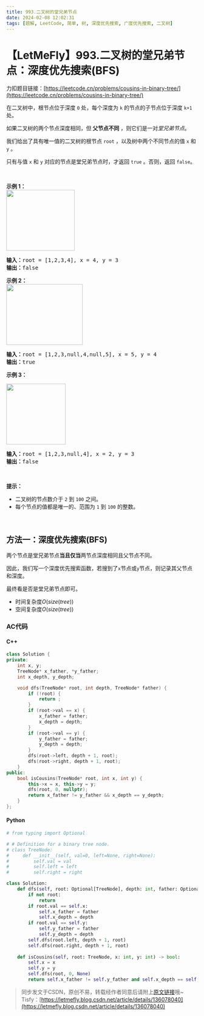 ```yaml
---
title: 993.二叉树的堂兄弟节点
date: 2024-02-08 12:02:31
tags: [题解, LeetCode, 简单, 树, 深度优先搜索, 广度优先搜索, 二叉树]
---
```


# 【LetMeFly】993.二叉树的堂兄弟节点：深度优先搜索(BFS)

力扣题目链接：[https://leetcode.cn/problems/cousins-in-binary-tree/](https://leetcode.cn/problems/cousins-in-binary-tree/)

<p>在二叉树中，根节点位于深度 <code>0</code> 处，每个深度为 <code>k</code> 的节点的子节点位于深度 <code>k+1</code> 处。</p>

<p>如果二叉树的两个节点深度相同，但<strong> 父节点不同</strong> ，则它们是一对<em>堂兄弟节点</em>。</p>

<p>我们给出了具有唯一值的二叉树的根节点 <code>root</code> ，以及树中两个不同节点的值 <code>x</code> 和 <code>y</code> 。</p>

<p>只有与值 <code>x</code> 和 <code>y</code> 对应的节点是堂兄弟节点时，才返回 <code>true</code> 。否则，返回 <code>false</code>。</p>

<p> </p>

<p><strong>示例 1：<br />
<img alt="" src="https://assets.leetcode-cn.com/aliyun-lc-upload/uploads/2019/02/16/q1248-01.png" style="height: 160px; width: 180px;" /></strong></p>

<pre>
<strong>输入：</strong>root = [1,2,3,4], x = 4, y = 3
<strong>输出：</strong>false
</pre>

<p><strong>示例 2：<br />
<img alt="" src="https://assets.leetcode-cn.com/aliyun-lc-upload/uploads/2019/02/16/q1248-02.png" style="height: 160px; width: 201px;" /></strong></p>

<pre>
<strong>输入：</strong>root = [1,2,3,null,4,null,5], x = 5, y = 4
<strong>输出：</strong>true
</pre>

<p><strong>示例 3：</strong></p>

<p><strong><img alt="" src="https://assets.leetcode-cn.com/aliyun-lc-upload/uploads/2019/02/16/q1248-03.png" style="height: 160px; width: 156px;" /></strong></p>

<pre>
<strong>输入：</strong>root = [1,2,3,null,4], x = 2, y = 3
<strong>输出：</strong>false</pre>

<p> </p>

<p><strong>提示：</strong></p>

<ul>
	<li>二叉树的节点数介于 <code>2</code> 到 <code>100</code> 之间。</li>
	<li>每个节点的值都是唯一的、范围为 <code>1</code> 到 <code>100</code> 的整数。</li>
</ul>

<p> </p>


    
## 方法一：深度优先搜索(BFS)

两个节点是堂兄弟节点**当且仅当**两节点深度相同且父节点不同。

因此，我们写一个深度优先搜索函数，若搜到了```x```节点或```y```节点，则记录其父节点和深度。

最终看是否是堂兄弟节点即可。

+ 时间复杂度$O(size(tree))$
+ 空间复杂度$O(size(tree))$

### AC代码

#### C++

```cpp
class Solution {
private:
    int x, y;
    TreeNode* x_father, *y_father;
    int x_depth, y_depth;

    void dfs(TreeNode* root, int depth, TreeNode* father) {
        if (!root) {
            return ;
        }
        if (root->val == x) {
            x_father = father;
            x_depth = depth;
        }
        if (root->val == y) {
            y_father = father;
            y_depth = depth;
        }
        dfs(root->left, depth + 1, root);
        dfs(root->right, depth + 1, root);
    }
public:
    bool isCousins(TreeNode* root, int x, int y) {
        this->x = x, this->y = y;
        dfs(root, 0, nullptr);
        return x_father != y_father && x_depth == y_depth;
    }
};
```

#### Python

```python
# from typing import Optional

# # Definition for a binary tree node.
# class TreeNode:
#     def __init__(self, val=0, left=None, right=None):
#         self.val = val
#         self.left = left
#         self.right = right

class Solution:
    def dfs(self, root: Optional[TreeNode], depth: int, father: Optional[TreeNode]) -> None:
        if not root:
            return
        if root.val == self.x:
            self.x_father = father
            self.x_depth = depth
        if root.val == self.y:
            self.y_father = father
            self.y_depth = depth
        self.dfs(root.left, depth + 1, root)
        self.dfs(root.right, depth + 1, root)
    
    def isCousins(self, root: TreeNode, x: int, y: int) -> bool:
        self.x = x
        self.y = y
        self.dfs(root, 0, None)
        return self.x_father != self.y_father and self.x_depth == self.y_depth

```

> 同步发文于CSDN，原创不易，转载经作者同意后请附上[原文链接](https://blog.tisfy.eu.org/2024/02/08/LeetCode%200993.%E4%BA%8C%E5%8F%89%E6%A0%91%E7%9A%84%E5%A0%82%E5%85%84%E5%BC%9F%E8%8A%82%E7%82%B9/)哦~
> Tisfy：[https://letmefly.blog.csdn.net/article/details/136078040](https://letmefly.blog.csdn.net/article/details/136078040)
